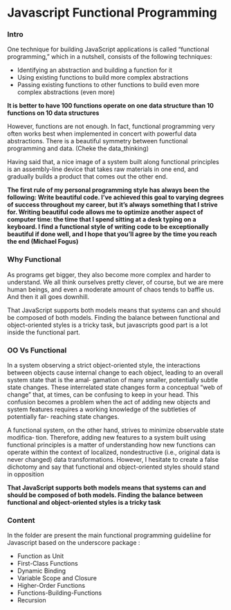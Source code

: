 Javascript Functional Programming 
=================================

### Intro  

One technique for building JavaScript applications is called “functional programming,” which in a nutshell,
consists of the following techniques:

+ Identifying an abstraction and building a function for it
+ Using existing functions to build more complex abstractions
+ Passing existing functions to other functions to build even more complex abstractions (even more)


**It is better to have 100 functions operate on one data structure than 10 functions on 10 data structures**

However, functions are not enough. In fact, functional programming very often works
best when implemented in concert with powerful data abstractions. There is a beautiful
symmetry between functional programming and data. (Cheke the data_thinking)

Having said that, a nice image of a system built along functional principles is an
assembly-line device that takes raw materials in one end, and gradually builds a product
that comes out the other end.

**The first rule of my personal programming style has always been the following: Write
beautiful code. I’ve achieved this goal to varying degrees of success throughout my
career, but it’s always something that I strive for. Writing beautiful code allows me to
optimize another aspect of computer time: the time that I spend sitting at a desk typing
on a keyboard. I find a functional style of writing code to be exceptionally beautiful if
done well, and I hope that you’ll agree by the time you reach the end (Michael Fogus)**


### Why Functional 
As programs get bigger, they also become more complex and harder to understand. We all think
ourselves pretty clever, of course, but we are mere human beings, and even a moderate amount
of chaos tends to baffle us. And then it all goes downhill.

That JavaScript supports both models means that systems can and should be composed of both
models. Finding the balance between functional and object-oriented styles is a tricky task,
but javascripts good part is a lot inside the functional part. 

### OO Vs Functional 
In a system observing a strict object-oriented style, the interactions between objects
cause internal change to each object, leading to an overall system state that is the amal‐
gamation of many smaller, potentially subtle state changes. These interrelated state
changes form a conceptual “web of change” that, at times, can be confusing to keep in
your head. This confusion becomes a problem when the act of adding new objects and
system features requires a working knowledge of the subtleties of potentially far-
reaching state changes.

A functional system, on the other hand, strives to minimize observable state modifica‐
tion. Therefore, adding new features to a system built using functional principles is a
matter of understanding how new functions can operate within the context of localized,
nondestructive (i.e., original data is never changed) data transformations. However, I
hesitate to create a false dichotomy and say that functional and object-oriented styles
should stand in opposition

**That JavaScript supports both models means that systems can and should be composed of both models. Finding the balance between functional and object-oriented styles is a tricky task**

### Content 
In the folder are present the main functional programming guideliine for Javascript based on the underscore package : 

+ Function as Unit 
+ First-Class Functions 
+ Dynamic Binding
+ Variable Scope and Closure 
+ Higher-Order Functions 
+ Functions-Building-Functions 
+ Recursion

